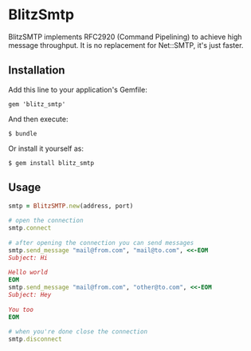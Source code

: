 # BlitzSmtp

BlitzSMTP implements RFC2920 (Command Pipelining) to achieve high
message throughput. It is no replacement for Net::SMTP, it's just
faster.

## Installation

Add this line to your application's Gemfile:

    gem 'blitz_smtp'

And then execute:

    $ bundle

Or install it yourself as:

    $ gem install blitz_smtp

## Usage
```ruby
smtp = BlitzSMTP.new(address, port)
    
# open the connection
smtp.connect
    
# after opening the connection you can send messages
smtp.send_message "mail@from.com", "mail@to.com", <<-EOM
Subject: Hi
    
Hello world
EOM
smtp.send_message "mail@from.com", "other@to.com", <<-EOM
Subject: Hey
    
You too
EOM
    
# when you're done close the connection
smtp.disconnect
```
